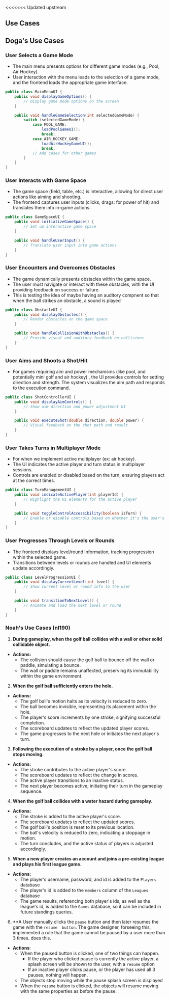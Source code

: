 <<<<<<< Updated upstream
## Use Cases

## Doga's Use Cases

### User Selects a Game Mode 
* The main menu presents options for different game modes (e.g., Pool, Air Hockey). 
* User interaction with the menu leads to the selection of a game mode, and the frontend loads the appropriate game interface.

```java
public class MainMenuUI {
    public void displayGameOptions() {
        // Display game mode options on the screen
    }

    public void handleGameSelection(int selectedGameMode) {
        switch (selectedGameMode) {
            case POOL_GAME:
                loadPoolGameUI();
                break;
            case AIR_HOCKEY_GAME:
                loadAirHockeyGameUI();
                break;
            // Add cases for other games
        }
    }
}

```

### User Interacts with Game Space
* The game space (field, table, etc.) is interactive, allowing for direct user actions like aiming and shooting. 
* The frontend captures user inputs (clicks, drags: for power of hit) and translates them into in-game actions.

```java
public class GameSpaceUI {
    public void initializeGameSpace() {
        // Set up interactive game space
    }

    public void handleUserInput() {
        // Translate user input into game actions
    }
}

```


### User Encounters and Overcomes Obstacles
* The game dynamically presents obstacles within the game space.
* The user must navigate or interact with these obstacles, with the UI providing feedback on success or failure.
* This is testing the idea of maybe having an auditory compnent so that when the ball strikes an obstacle, a sound is played
```java
public class ObstacleUI {
    public void displayObstacles() {
        // Render obstacles on the game space
    }

    public void handleCollisionWithObstacles() {
        // Provide visual and auditory feedback on collisions
    }
}

```


### User Aims and Shoots a Shot/Hit
* For games requiring aim and power mechanisms (like pool, and potentially mini golf and air hockey) , the UI provides controls for setting direction and strength.
  The system visualizes the aim path and responds to the execution command.

```java
public class ShotControllerUI {
    public void displayAimControls() {
        // Show aim direction and power adjustment UI
    }

    public void executeShot(double direction, double power) {
        // Visual feedback on the shot path and result
    }
}

```


### User Takes Turns in Multiplayer Mode
* For when we implement active multiplayer (ex: air hockey). 
* The UI indicates the active player and turn status in multiplayer sessions.
* Controls are enabled or disabled based on the turn, ensuring players act at the correct times.
```java
public class TurnManagementUI {
    public void indicateActivePlayer(int playerId) {
        // Highlight the UI elements for the active player
    }

    public void toggleControlAccessibility(boolean isTurn) {
        // Enable or disable controls based on whether it's the user's turn
    }
}
```

### User Progresses Through Levels or Rounds
* The frontend displays level/round information, tracking progression within the selected game. 
* Transitions between levels or rounds are handled and UI elements update accordingly.
```java
public class LevelProgressionUI {
    public void displayCurrentLevel(int level) {
        // Show current level or round info to the user
    }

    public void transitionToNextLevel() {
        // Animate and load the next level or round
    }
}

```


### Noah's Use Cases (nl190) 

1. **During gameplay, when the golf ball collides with a wall or other solid collidable object.**
  - **Actions:** 
    - The collision should cause the golf ball to bounce off the wall or paddle, simulating a 
      bounce.
    - The wall or paddle remains unaffected, preserving its immutability within the game environment.

2. **When the golf ball sufficiently enters the hole.**
  - **Actions:**
    - The golf ball's motion halts as its velocity is reduced to zero.
    - The ball becomes invisible, representing its placement within the hole.
    - The player's score increments by one stroke, signifying successful completion.
    - The scoreboard updates to reflect the updated player scores.
    - The game progresses to the next hole or initiates the next player's turn.

3. **Following the execution of a stroke by a player, once the golf ball stops moving.**
  - **Actions:**
    - The stroke contributes to the active player's score.
    - The scoreboard updates to reflect the change in scores.
    - The active player transitions to an inactive status.
    - The next player becomes active, initiating their turn in the gameplay sequence.

4. **When the golf ball collides with a water hazard during gameplay.**
  - **Actions:**
    - The stroke is added to the active player's score.
    - The scoreboard updates to reflect the updated scores.
    - The golf ball's position is reset to its previous location.
    - The ball's velocity is reduced to zero, indicating a stoppage in motion.
    - The turn concludes, and the active status of players is adjusted accordingly.

5. **When a new player creates an account and joins a pre-existing league and plays his first 
   league 
   game.**
  - **Actions:**
    - The player's username, password, and id is added to the `Players` database
    - The player's id is added to the `members` column of the `Leagues` database
    - The game results, referencing both player's ids, as well as the league's id, is added to 
      the `Games` database, so it can be included in future standings queries.

6. **A User manually clicks the `pause` button and then later resumes the game with the `resume 
   button`. The game designer, forseeing this, implemented a rule that the game cannot be paused 
   by a user more than 3 times. 
   does this.
 - **Actions**:
   - When the paused button is clicked, one of two things can happen.
     - If the player who clicked pause is currently the active player, a splash screen will be 
       shown to the user, with a `resume` option
     - If an inactive player clicks pause, or the player has used all 3 pauses, nothing will happen.
   - The objects stop moving while the pause splash screen is displayed
   - When the `resume` button is clicked, the objects will resume moving with the same 
     properties as before the pause.